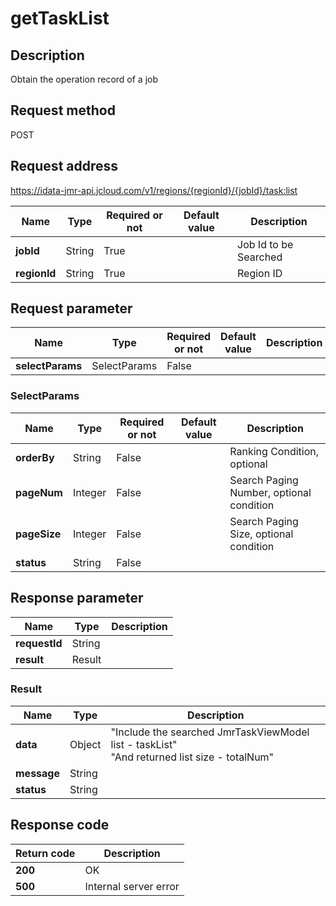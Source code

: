 # getTaskList


## Description
Obtain the operation record of a job

## Request method
POST

## Request address
https://idata-jmr-api.jcloud.com/v1/regions/{regionId}/{jobId}/task:list

|Name|Type|Required or not|Default value|Description|
|---|---|---|---|---|
|**jobId**|String|True| |Job Id to be Searched|
|**regionId**|String|True| |Region ID|

## Request parameter
|Name|Type|Required or not|Default value|Description|
|---|---|---|---|---|
|**selectParams**|SelectParams|False| | |

### SelectParams
|Name|Type|Required or not|Default value|Description|
|---|---|---|---|---|
|**orderBy**|String|False| |Ranking Condition, optional|
|**pageNum**|Integer|False| |Search Paging Number, optional condition|
|**pageSize**|Integer|False| |Search Paging Size, optional condition|
|**status**|String|False| | |

## Response parameter
|Name|Type|Description|
|---|---|---|
|**requestId**|String| |
|**result**|Result| |


### Result
|Name|Type|Description|
|---|---|---|
|**data**|Object|"Include the searched JmrTaskViewModel list - taskList"<br>"And returned list size - totalNum"<br>|
|**message**|String| |
|**status**|String| |

## Response code
|Return code|Description|
|---|---|
|**200**|OK|
|**500**|Internal server error|
